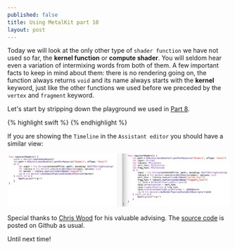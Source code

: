 ```yaml
---
published: false
title: Using MetalKit part 10
layout: post
---
```

Today we will look at the only other type of `shader function` we have not used so far, the __kernel function__ or __compute shader__. You will seldom hear even a variation of intermixing words from both of them. A few important facts to keep in mind about them: there is no rendering going on, the function always returns `void` and its name always starts with the __kernel__ keyword, just like the other functions we used before we preceded by the `vertex` and `fragment` keyword.

Let's start by stripping down the playground we used in [Part 8](http://mhorga.org/2016/03/07/using-metalkit-part-8.html). 

{% highlight swift %} 
{% endhighlight %}

If you are showing the `Timeline` in the `Assistant editor` you should have a similar view:

![alt text](https://github.com/Swiftor/Metal/raw/master/images/chapter10_1.png "1")

Special thanks to [Chris Wood](https://twitter.com/_psonice) for his valuable advising. The [source code](https://github.com/Swiftor/Metal/tree/master/ch10) is posted on Github as usual.

Until next time!